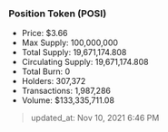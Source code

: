
  ### Position Token (POSI)
  - Price: $3.66
  - Max Supply: 100,000,000
  - Total Supply: 19,671,174.808
  - Circulating Supply: 19,671,174.808
  - Total Burn: 0
  - Holders: 307,372
  - Transactions: 1,987,286
  - Volume: $133,335,711.08

  > updated_at: Nov 10, 2021 6:46 PM
